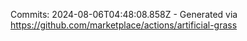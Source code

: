 Commits: 2024-08-06T04:48:08.858Z - Generated via https://github.com/marketplace/actions/artificial-grass
<br>

